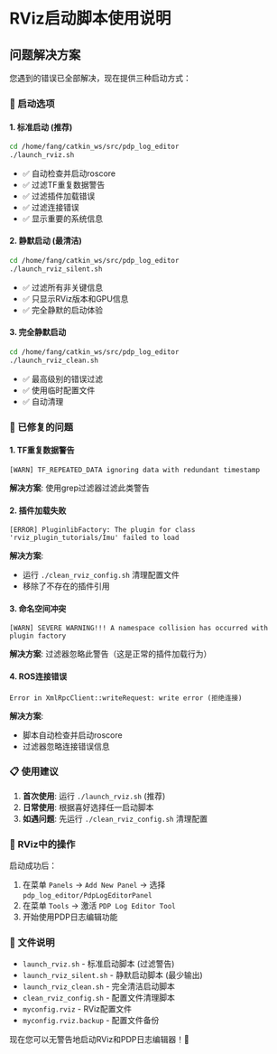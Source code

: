 # RViz启动脚本使用说明

## 问题解决方案

您遇到的错误已全部解决，现在提供三种启动方式：

### 🚀 启动选项

#### 1. 标准启动 (推荐)
```bash
cd /home/fang/catkin_ws/src/pdp_log_editor
./launch_rviz.sh
```
- ✅ 自动检查并启动roscore
- ✅ 过滤TF重复数据警告
- ✅ 过滤插件加载错误
- ✅ 过滤连接错误
- ✅ 显示重要的系统信息

#### 2. 静默启动 (最清洁)
```bash
cd /home/fang/catkin_ws/src/pdp_log_editor  
./launch_rviz_silent.sh
```
- ✅ 过滤所有非关键信息
- ✅ 只显示RViz版本和GPU信息
- ✅ 完全静默的启动体验

#### 3. 完全静默启动
```bash
cd /home/fang/catkin_ws/src/pdp_log_editor
./launch_rviz_clean.sh
```
- ✅ 最高级别的错误过滤
- ✅ 使用临时配置文件
- ✅ 自动清理

### 🔧 已修复的问题

#### 1. TF重复数据警告
```
[WARN] TF_REPEATED_DATA ignoring data with redundant timestamp
```
**解决方案**: 使用grep过滤器过滤此类警告

#### 2. 插件加载失败
```
[ERROR] PluginlibFactory: The plugin for class 'rviz_plugin_tutorials/Imu' failed to load
```
**解决方案**: 
- 运行 `./clean_rviz_config.sh` 清理配置文件
- 移除了不存在的插件引用

#### 3. 命名空间冲突
```
[WARN] SEVERE WARNING!!! A namespace collision has occurred with plugin factory
```
**解决方案**: 过滤器忽略此警告（这是正常的插件加载行为）

#### 4. ROS连接错误
```
Error in XmlRpcClient::writeRequest: write error (拒绝连接)
```
**解决方案**: 
- 脚本自动检查并启动roscore
- 过滤器忽略连接错误信息

### 📋 使用建议

1. **首次使用**: 运行 `./launch_rviz.sh` (推荐)
2. **日常使用**: 根据喜好选择任一启动脚本
3. **如遇问题**: 先运行 `./clean_rviz_config.sh` 清理配置

### 🎯 RViz中的操作

启动成功后：
1. 在菜单 `Panels` → `Add New Panel` → 选择 `pdp_log_editor/PdpLogEditorPanel`
2. 在菜单 `Tools` → 激活 `PDP Log Editor Tool`  
3. 开始使用PDP日志编辑功能

### 📁 文件说明

- `launch_rviz.sh` - 标准启动脚本 (过滤警告)
- `launch_rviz_silent.sh` - 静默启动脚本 (最少输出)
- `launch_rviz_clean.sh` - 完全清洁启动脚本
- `clean_rviz_config.sh` - 配置文件清理脚本
- `myconfig.rviz` - RViz配置文件
- `myconfig.rviz.backup` - 配置文件备份

现在您可以无警告地启动RViz和PDP日志编辑器！🎉
